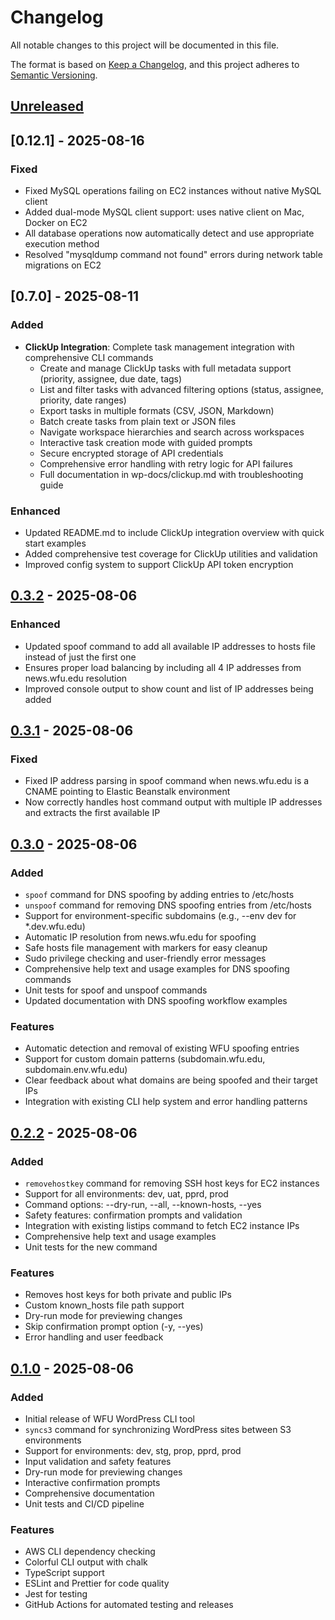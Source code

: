 # Changelog

All notable changes to this project will be documented in this file.

The format is based on [Keep a Changelog](https://keepachangelog.com/en/1.0.0/),
and this project adheres to [Semantic Versioning](https://semver.org/spec/v2.0.0.html).

## [Unreleased]

## [0.12.1] - 2025-08-16

### Fixed
- Fixed MySQL operations failing on EC2 instances without native MySQL client
- Added dual-mode MySQL client support: uses native client on Mac, Docker on EC2
- All database operations now automatically detect and use appropriate execution method
- Resolved "mysqldump command not found" errors during network table migrations on EC2

## [0.7.0] - 2025-08-11

### Added
- **ClickUp Integration**: Complete task management integration with comprehensive CLI commands
  - Create and manage ClickUp tasks with full metadata support (priority, assignee, due date, tags)
  - List and filter tasks with advanced filtering options (status, assignee, priority, date ranges)
  - Export tasks in multiple formats (CSV, JSON, Markdown)
  - Batch create tasks from plain text or JSON files
  - Navigate workspace hierarchies and search across workspaces
  - Interactive task creation mode with guided prompts
  - Secure encrypted storage of API credentials
  - Comprehensive error handling with retry logic for API failures
  - Full documentation in wp-docs/clickup.md with troubleshooting guide

### Enhanced
- Updated README.md to include ClickUp integration overview with quick start examples
- Added comprehensive test coverage for ClickUp utilities and validation
- Improved config system to support ClickUp API token encryption

## [0.3.2] - 2025-08-06

### Enhanced
- Updated spoof command to add all available IP addresses to hosts file instead of just the first one
- Ensures proper load balancing by including all 4 IP addresses from news.wfu.edu resolution
- Improved console output to show count and list of IP addresses being added

## [0.3.1] - 2025-08-06

### Fixed
- Fixed IP address parsing in spoof command when news.wfu.edu is a CNAME pointing to Elastic Beanstalk environment
- Now correctly handles host command output with multiple IP addresses and extracts the first available IP

## [0.3.0] - 2025-08-06

### Added
- `spoof` command for DNS spoofing by adding entries to /etc/hosts
- `unspoof` command for removing DNS spoofing entries from /etc/hosts
- Support for environment-specific subdomains (e.g., --env dev for *.dev.wfu.edu)
- Automatic IP resolution from news.wfu.edu for spoofing
- Safe hosts file management with markers for easy cleanup
- Sudo privilege checking and user-friendly error messages
- Comprehensive help text and usage examples for DNS spoofing commands
- Unit tests for spoof and unspoof commands
- Updated documentation with DNS spoofing workflow examples

### Features
- Automatic detection and removal of existing WFU spoofing entries
- Support for custom domain patterns (subdomain.wfu.edu, subdomain.env.wfu.edu)
- Clear feedback about what domains are being spoofed and their target IPs
- Integration with existing CLI help system and error handling patterns

## [0.2.2] - 2025-08-06

### Added
- `removehostkey` command for removing SSH host keys for EC2 instances
- Support for all environments: dev, uat, pprd, prod
- Command options: --dry-run, --all, --known-hosts, --yes
- Safety features: confirmation prompts and validation
- Integration with existing listips command to fetch EC2 instance IPs
- Comprehensive help text and usage examples
- Unit tests for the new command

### Features
- Removes host keys for both private and public IPs
- Custom known_hosts file path support
- Dry-run mode for previewing changes
- Skip confirmation prompt option (-y, --yes)
- Error handling and user feedback

## [0.1.0] - 2025-08-06

### Added
- Initial release of WFU WordPress CLI tool
- `syncs3` command for synchronizing WordPress sites between S3 environments
- Support for environments: dev, stg, prop, pprd, prod
- Input validation and safety features
- Dry-run mode for previewing changes
- Interactive confirmation prompts
- Comprehensive documentation
- Unit tests and CI/CD pipeline

### Features
- AWS CLI dependency checking
- Colorful CLI output with chalk
- TypeScript support
- ESLint and Prettier for code quality
- Jest for testing
- GitHub Actions for automated testing and releases

[Unreleased]: https://github.com/alexandw/wfu-wp-cli/compare/v0.3.2...HEAD
[0.3.2]: https://github.com/alexandw/wfu-wp-cli/compare/v0.3.1...v0.3.2
[0.3.1]: https://github.com/alexandw/wfu-wp-cli/compare/v0.3.0...v0.3.1
[0.3.0]: https://github.com/alexandw/wfu-wp-cli/compare/v0.2.2...v0.3.0
[0.2.2]: https://github.com/alexandw/wfu-wp-cli/compare/v0.1.0...v0.2.2
[0.1.0]: https://github.com/alexandw/wfu-wp-cli/releases/tag/v0.1.0